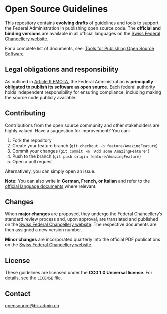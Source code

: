 # Open Source Guidelines

This repository contains **evolving drafts** of guidelines and tools to support the Federal Administration in publishing open source code. The **official and binding versions** are available in all official languages on the [Swiss Federal Chancellery website](https://www.bk.admin.ch/bk/de/home/digitale-transformation-ikt-lenkung/bundesarchitektur/open_source_software/hilfsmittel_oss.html).

For a complete list of documents, see:
[Tools for Publishing Open Source Software](docs/index_en.md)

## Legal obligations and responsibility

As outlined in [Article 9 EMOTA](https://www.fedlex.admin.ch/eli/cc/2023/682/de#art_9), the Federal Administration is **principally obligated to publish its software as open source.** Each federal authority holds independent responsibility for ensuring compliance, including making the source code publicly available.


## Contributing

Contributions from the open source community and other stakeholders are highly valued. Have a suggestion for improvement? You can:

1. Fork the repository
2. Create your feature branch (`git checkout -b feature/AmazingFeature`)
3. Commit your changes (`git commit -m 'Add some AmazingFeature'`)
4. Push to the branch (`git push origin feature/AmazingFeature`)
5. Open a pull request

Alternatively, you can simply open an issue. 

**Note:** You can also write in **German, French, or Italian** and refer to the [official language documents](https://www.bk.admin.ch/bk/de/home/digitale-transformation-ikt-lenkung/bundesarchitektur/open_source_software/hilfsmittel_oss.html) where relevant.

## Changes

When **major changes** are proposed, they undergo the Federal Chancellery’s standard review process and, upon approval, are translated and published on the [Swiss Federal Chancellery website](https://www.bk.admin.ch/bk/de/home/digitale-transformation-ikt-lenkung/bundesarchitektur/open_source_software/hilfsmittel_oss.html). The respective documents are then assigned a new version number. 

**Minor changes** are incorporated quarterly into the official PDF publications on the [Swiss Federal Chancellery website](https://www.bk.admin.ch/bk/de/home/digitale-transformation-ikt-lenkung/bundesarchitektur/open_source_software/hilfsmittel_oss.html).

## License

These guidelines are licensed under the **CC0 1.0 Universal license**. For details, see the `LICENSE` file.

## Contact

[opensource@bk.admin.ch](mailto:opensource@bk.admin.ch)